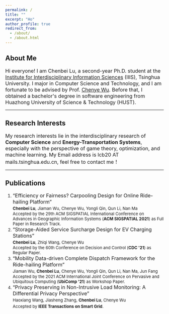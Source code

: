 ```yaml
---
permalink: /
title: ""
excerpt: "Ho"
author_profile: true
redirect_from: 
  - /about/
  - /about.html
---
```


## About Me ##
<font size=3>Hi everyone! I am Chenbei Lu, a second-year Ph.D. student at the <a href="https://iiis.tsinghua.edu.cn/about/" target="_blank">Institute for Interdisciplinary Information Sciences</a> (IIIS), Tsinghua University. I major in Computer Science and Technology, and I am fortunate to be advised by Prof. <a href="http://www.wuchenye.cn/" target="_blank">Chenye Wu</a>. Before that, I obtained a bachelor's degree in software engineering from Huazhong University of Science & Technology (HUST).</font>

---
## Research Interests ##

<font size=3> My research interests lie in the interdisciplinary research of <b>Computer Science</b> and <b>Energy-Transportation Systems</b>, especially with the perspective of game theory, optimization, and machine learning. My Email address is lcb20 AT mails.tsinghua.edu.cn, feel free to contact me！</font>

---
## Publications ##

1. <font size=3>“Efficiency or Fairness? Carpooling Design for Online Ride-hailing Platform”<font size=3>  <br>
    <font size=2><b>Chenbei Lu</b>, Jiaman Wu, Chenye Wu, Yongli Qin, Qun Li, Nan Ma<font size=2> <br>
    <font size=2>Accepted by the 29th ACM SIGSPATIAL International Conference on Advances in Geographic Information Systems (<b>ACM SIGSPATIAL 2021</b>) as Full Paper in Research Track.<font size=2>
2. <font size=3>“Storage-Aided Service Surcharge Design for EV Charging Stations”<font size=3>  <br>
    <font size=2><b>Chenbei Lu</b>, Zhiqi Wang, Chenye Wu<font size=2> <br>
    <font size=2>Accepted by the 60th Conference on Decision and Control (<b>CDC '21</b>) as Regular Paper.<font size=2>
3. <font size=3>“Mobility Data-driven Complete Dispatch Framework for the Ride-hailing Platform”<font size=3><br>
    <font size=2>Jiaman Wu, <b>Chenbei Lu</b>, Chenye Wu, Yongli Qin, Qun Li, Nan Ma, Jun Fang<font size=2><br>
    <font size=2>Accepted by the 2021 ACM International Joint Conference on Pervasive and Ubiquitous Computing (<b>UbiComp '21</b>) as Workshop Paper.<font size=2>
4.  <font size=3>“Privacy Preserving in Non-Intrusive Load Monitoring: A Differential Privacy Perspective”<font size=3><br>
    <font size=2>Haoxiang Wang, Jiasheng Zhang, <b>Chenbei Lu</b>, Chenye Wu</font><br>
    <font size=2>Accepted by <b>IEEE Transactions on Smart Grid</b>.</font>


